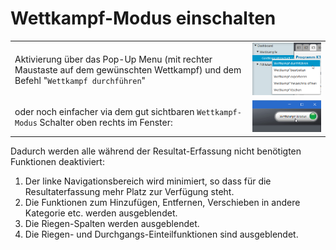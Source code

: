 # Wettkampf-Modus einschalten

|  |  |
| :--- | :--- |
| Aktivierung über das Pop-Up Menu \(mit rechter Maustaste auf dem gewünschten Wettkampf\) und dem Befehl "`Wettkampf durchführen`" | ![](/assets/wettkampfmodus1.png) |
| oder noch einfacher via dem gut sichtbaren `Wettkampf-Modus` Schalter oben rechts im Fenster: | ![](/assets/wettkampfmodus2-2.png) |

Dadurch werden alle während der Resultat-Erfassung nicht benötigten Funktionen deaktiviert:

1. Der linke Navigationsbereich wird minimiert, so dass für die Resultaterfassung mehr Platz zur Verfügung steht.
2. Die Funktionen zum Hinzufügen, Entfernen, Verschieben in andere Kategorie etc. werden ausgeblendet.
3. Die Riegen-Spalten werden ausgeblendet.
4. Die Riegen- und Durchgangs-Einteilfunktionen sind ausgeblendet.

